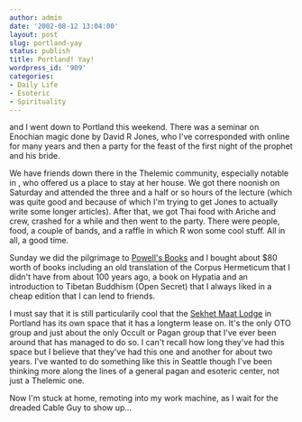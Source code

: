 ```yaml
---
author: admin
date: '2002-08-12 13:04:00'
layout: post
slug: portland-yay
status: publish
title: Portland! Yay!
wordpress_id: '909'
categories:
- Daily Life
- Esoteric
- Spirituality
---
```

and I went down to Portland this weekend. There was a seminar on Enochian magic done by David R Jones, who I've corresponded with online for many years and then a party for the feast of the first night of the prophet and his bride.

We have friends down there in the Thelemic community, especially notable in , who offered us a place to stay at her house. We got there noonish on Saturday and attended the three and a half or so hours of the lecture (which was quite good and because of which I'm trying to get Jones to actually write some longer articles). After that, we got Thai food with Ariche and crew, crashed for a while and then went to the party. There were people, food, a couple of bands, and a raffle in which R won some cool stuff. All in all, a good time.

Sunday we did the pilgrimage to <a href="http://www.powells.com">Powell's Books</a> and I bought about $80 worth of books including an old translation of the Corpus Hermeticum that I didn't have from about 100 years ago, a book on Hypatia and an introduction to Tibetan Buddhism (Open Secret) that I always liked in a cheap edition that I can lend to friends.

I must say that it is still particularily cool that the <a href="http://www.sekhetmaat.com/">Sekhet Maat Lodge</a> in Portland has its own space that it has a longterm lease on. It's the only OTO group and just about the only Occult or Pagan group that I've ever been around that has managed to do so. I can't recall how long they've had this space but I believe that they've had this one and another for about two years. I've wanted to do something like this in Seattle though I've been thinking more along the lines of a general pagan and esoteric center, not just a Thelemic one.

Now I'm stuck at home, remoting into my work machine, as I wait for the dreaded Cable Guy to show up...
